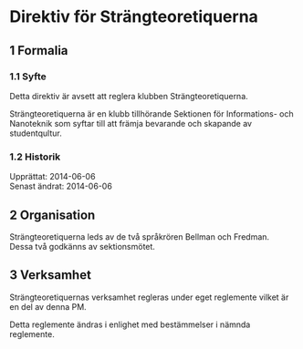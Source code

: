 # Direktiv för Strängteoretiquerna

## 1 Formalia

### 1.1 Syfte

Detta direktiv är avsett att reglera klubben Strängteoretiquerna.

Strängteoretiquerna är en klubb tillhörande Sektionen för Informations- och Nanoteknik som syftar till att främja bevarande och skapande av studentqultur.

### 1.2 Historik

Upprättat: 2014-06-06  
Senast ändrat: 2014-06-06

## 2 Organisation

Strängteoretiquerna leds av de två språkrören Bellman och Fredman.  
Dessa två godkänns av sektionsmötet.

## 3 Verksamhet

Strängteoretiquernas verksamhet regleras under eget reglemente vilket är en del av denna PM.

Detta reglemente ändras i enlighet med bestämmelser i nämnda reglemente.
